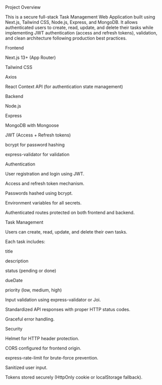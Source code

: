 Project Overview

This is a secure full-stack Task Management Web Application built using Next.js, Tailwind CSS, Node.js, Express, and MongoDB.
It allows authenticated users to create, read, update, and delete their tasks while implementing JWT authentication (access and refresh tokens), validation, and clean architecture following production best practices.

Frontend

Next.js 13+ (App Router)

Tailwind CSS

Axios

React Context API (for authentication state management)

Backend

Node.js

Express

MongoDB with Mongoose

JWT (Access + Refresh tokens)

bcrypt for password hashing

express-validator for validation 

Authentication

User registration and login using JWT.

Access and refresh token mechanism.

Passwords hashed using bcrypt.

Environment variables for all secrets.

Authenticated routes protected on both frontend and backend.

Task Management

Users can create, read, update, and delete their own tasks.

Each task includes:

title

description

status (pending or done)

dueDate

priority (low, medium, high)

Input validation using express-validator or Joi.

Standardized API responses with proper HTTP status codes.

Graceful error handling.

Security

Helmet for HTTP header protection.

CORS configured for frontend origin.

express-rate-limit for brute-force prevention.

Sanitized user input.

Tokens stored securely (HttpOnly cookie or localStorage fallback).
